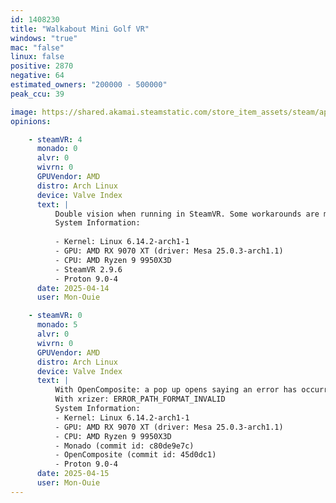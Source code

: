 ```yaml
---
id: 1408230
title: "Walkabout Mini Golf VR"
windows: "true"
mac: "false"
linux: false
positive: 2870
negative: 64
estimated_owners: "200000 - 500000"
peak_ccu: 39

image: https://shared.akamai.steamstatic.com/store_item_assets/steam/apps/1408230/header.jpg?t=1732153839
opinions:

    - steamVR: 4
      monado: 0
      alvr: 0
      wivrn: 0
      GPUVendor: AMD
      distro: Arch Linux
      device: Valve Index
      text: |
          Double vision when running in SteamVR. Some workarounds are mentioned in [a SteamVR Issue](https://github.com/ValveSoftware/Proton/issues/6449), but haven't managed to get it working in its current state. SteamVR also crashes when opening up the SteamVR menu while the game is running.
          System Information:
           
          - Kernel: Linux 6.14.2-arch1-1 
          - GPU: AMD RX 9070 XT (driver: Mesa 25.0.3-arch1.1)
          - CPU: AMD Ryzen 9 9950X3D 
          - SteamVR 2.9.6
          - Proton 9.0-4
      date: 2025-04-14
      user: Mon-Ouie

    - steamVR: 0
      monado: 5
      alvr: 0
      wivrn: 0
      GPUVendor: AMD
      distro: Arch Linux
      device: Valve Index
      text: |
          With OpenComposite: a pop up opens saying an error has occurred.
          With xrizer: ERROR_PATH_FORMAT_INVALID
          System Information:
          - Kernel: Linux 6.14.2-arch1-1 
          - GPU: AMD RX 9070 XT (driver: Mesa 25.0.3-arch1.1)
          - CPU: AMD Ryzen 9 9950X3D 
          - Monado (commit id: c80de9e7c)
          - OpenComposite (commit id: 45d0dc1) 
          - Proton 9.0-4
      date: 2025-04-15
      user: Mon-Ouie
---
```

